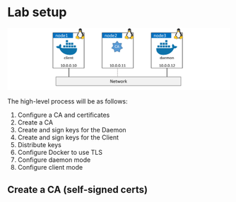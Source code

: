 # Lab setup
<img src='./../images/Lab-1.png'>

The high-level process will be as follows:

1. Configure a CA and certificates
2. Create a CA
3. Create and sign keys for the Daemon
4. Create and sign keys for the Client
5. Distribute keys
6. Configure Docker to use TLS
7. Configure daemon mode
8. Configure client mode

## Create a CA (self-signed certs)
